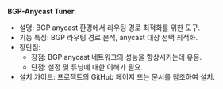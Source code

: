 **BGP-Anycast Tuner**:
   - 설명: BGP anycast 환경에서 라우팅 경로 최적화를 위한 도구.
   - 기능 특징: BGP 라우팅 경로 분석, anycast 대상 선택 최적화.
   - 장단점:
     - 장점: BGP anycast 네트워크의 성능을 향상시키는데 유용.
     - 단점: 설정 및 튜닝에 대한 이해가 필요.
   - 설치 가이드: 프로젝트의 GitHub 페이지 또는 문서를 참조하여 설치.